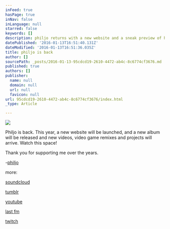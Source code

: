 ```yaml
---
inFeed: true
hasPage: true
inNav: false
inLanguage: null
starred: false
keywords: []
description: philjo returns with a new website and a sneak preview of his next album due to release in 2016
datePublished: '2016-01-13T16:51:40.131Z'
dateModified: '2016-01-13T16:51:36.035Z'
title: philjo is back
author: []
sourcePath: _posts/2016-01-13-95cdcd19-2610-4472-ab4c-8c6774cf3676.md
published: true
authors: []
publisher:
  name: null
  domain: null
  url: null
  favicon: null
url: 95cdcd19-2610-4472-ab4c-8c6774cf3676/index.html
_type: Article

---
```

![](https://s3-us-west-2.amazonaws.com/the-grid-img/p/cbd5a02a016038da3fbee908294e689245149e0e.jpg)

Philjo is back. This year, a new website will be launched, and a new album will be released and new videos, video game remixes and projects will arrive. Watch this space! 

Thank you for supporting me over the years.

-[philjo][0]

more:

[soundcloud][1]

[tumblr][2]

[youtube][3]

[last fm][4]

[twitch][5]

[0]: https://www.facebook.com/philjo-159610014107074/
[1]: https://soundcloud.com/philjo1005/tracks
[2]: http://philjo.tumblr.com/
[3]: https://www.youtube.com/user/philjo1005/featured
[4]: http://www.last.fm/music/philjo
[5]: http://www.twitch.tv/philjo1005/profile